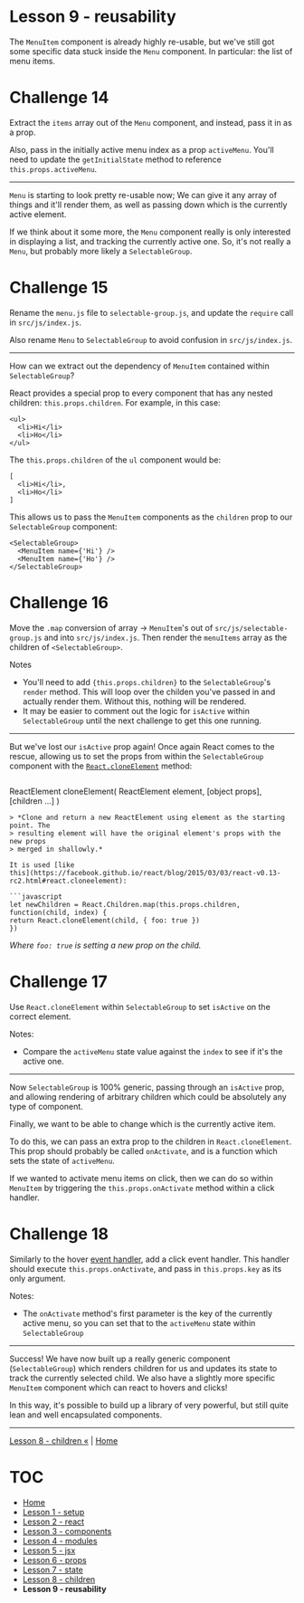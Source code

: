 # Lesson 9 - reusability

The `MenuItem` component is already highly re-usable, but we've still got some
specific data stuck inside the `Menu` component. In particular: the list of menu
items.

# Challenge 14

Extract the `items` array out of the `Menu` component, and instead, pass it in
as a prop.

Also, pass in the initially active menu index as a prop `activeMenu`. You'll
need to update the `getInitialState` method to reference
`this.props.activeMenu`.

---

`Menu` is starting to look pretty re-usable now; We can give it any array of
things and it'll render them, as well as passing down which is the currently
active element.

If we think about it some more, the `Menu` component really is only interested
in displaying a list, and tracking the currently active one. So, it's not really
a `Menu`, but probably more likely a `SelectableGroup`.

# Challenge 15

Rename the `menu.js` file to `selectable-group.js`, and update the `require`
call in `src/js/index.js`.

Also rename `Menu` to `SelectableGroup` to avoid confusion in `src/js/index.js`.

---

How can we extract out the dependency of `MenuItem` contained within
`SelectableGroup`?

React provides a special prop to every component that has any nested children:
`this.props.children`. For example, in this case:

```
<ul>
  <li>Hi</li>
  <li>Ho</li>
</ul>
```

The `this.props.children` of the `ul` component would be:

```
[
  <li>Hi</li>,
  <li>Ho</li>
]
```

This allows us to pass the `MenuItem` components as the `children` prop to our
`SelectableGroup` component:

```
<SelectableGroup>
  <MenuItem name={'Hi'} />
  <MenuItem name={'Ho'} />
</SelectableGroup>
```

# Challenge 16

Move the `.map` conversion of array -> `MenuItem`'s out of
`src/js/selectable-group.js` and into `src/js/index.js`. Then render the
`menuItems` array as the children of `<SelectableGroup>`.

Notes

* You'll need to add `{this.props.children}` to the `SelectableGroup`'s `render`
  method. This will loop over the childen you've passed in and actually render
  them. Without this, nothing will be rendered.
* It may be easier to comment out the logic for `isActive` within
  `SelectableGroup` until the next challenge to get this one running.

---

But we've lost our `isActive` prop again! Once again React comes to the rescue,
allowing us to set the props from within the `SelectableGroup` component with
the
[`React.cloneElement`](https://facebook.github.io/react/blog/2015/03/03/react-v0.13-rc2.html#react.cloneelement)
method:

> ```
  ReactElement cloneElement(
    ReactElement element,
    [object props],
    [children ...]
  )
  ```
> *Clone and return a new ReactElement using element as the starting point. The
> resulting element will have the original element's props with the new props
> merged in shallowly.*

It is used [like
this](https://facebook.github.io/react/blog/2015/03/03/react-v0.13-rc2.html#react.cloneelement):

```javascript
let newChildren = React.Children.map(this.props.children, function(child, index) {
  return React.cloneElement(child, { foo: true })
})
```

_Where `foo: true` is setting a new prop on the child._

# Challenge 17

Use `React.cloneElement` within `SelectableGroup` to set `isActive` on the
correct element.

Notes:

* Compare the `activeMenu` state value against the `index` to see if it's
  the active one.

---

Now `SelectableGroup` is 100% generic, passing through an `isActive` prop, and
allowing rendering of arbitrary children which could be absolutely any type of
component.

Finally, we want to be able to change which is the currently active item.

To do this, we can pass an extra prop to the children in `React.cloneElement`.
This prop should probably be called `onActivate`, and is a function which sets
the state of `activeMenu`.

If we wanted to activate menu items on click, then we can do so within
`MenuItem` by triggering the `this.props.onActivate` method within a click
handler.

# Challenge 18

Similarly to the hover [event
handler](https://facebook.github.io/react/docs/events.html#supported-events),
add a click event handler. This handler should execute `this.props.onActivate`,
and pass in `this.props.key` as its only argument.

Notes:

* The `onActivate` method's first parameter is the key of the currently active
  menu, so you can set that to the `activeMenu` state within `SelectableGroup`

---

Success! We have now built up a really generic component (`SelectableGroup`)
which renders children for us and updates its state to track the currently
selected child. We also have a slightly more specific `MenuItem` component which
can react to hovers and clicks!

In this way, it's possible to build up a library of very powerful, but still
quite lean and well encapsulated components.

---

[Lesson 8 - children «](lesson_8.md) | [Home](README.md)

# TOC

* [Home](README.md)
* [Lesson 1 - setup](lesson_1.md)
* [Lesson 2 - react](lesson_2.md)
* [Lesson 3 - components](lesson_3.md)
* [Lesson 4 - modules](lesson_4.md)
* [Lesson 5 - jsx](lesson_5.md)
* [Lesson 6 - props](lesson_6.md)
* [Lesson 7 - state](lesson_7.md)
* [Lesson 8 - children](lesson_8.md)
* **Lesson 9 - reusability**

